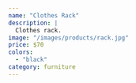```yaml
---
name: "Clothes Rack"
description: |
  Clothes rack.
image: "/images/products/rack.jpg"
price: $70
colors:
  - "black"
category: furniture
---
```

